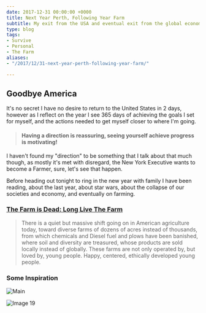 ```yaml
---
date: 2017-12-31 00:00:00 +0000
title: Next Year Perth, Following Year Farm
subtitle: My exit from the USA and eventual exit from the global economy.
type: blog
tags:
- Survive
- Personal
- The Farm
aliases:
- "/2017/12/31-next-year-perth-following-year-farm/"

---
```

## Goodbye America

It's no secret I have no desire to return to the United States in 2 days, however as I reflect on the year I see 365 days of achieving the goals I set for myself, and the actions needed to get myself closer to where I'm going.

> #### Having a direction is reassuring, seeing yourself achieve progress is motivating!

I haven't found my "direction" to be something that I talk about that much though, as mostly it's met with disregard, the New York Executive wants to become a Farmer, sure, let's see that happen.

Before heading out tonight to ring in the new year with family I have been reading, about the last year, about star wars, about the collapse of our societies and economy, and eventually on farming.

### [The Farm is Dead: Long Live The Farm](http://www.dailyimpact.net/2017/12/29/the-farm-is-dead-long-live-the-farm/)

> There is a quiet but massive shift going on in American agriculture today, toward diverse farms of dozens of acres instead of thousands, from which chemicals and Diesel fuel and plows have been banished, where soil and diversity are treasured, whose products are sold locally instead of globally. These farms are not only operated by, but loved by, young people. Happy, centered, ethically developed young people.

### Some Inspiration

![Main](/images/2017/12/realestate-125182358-main.jpg)

![Image 19](/images/2017/12/realestate-125182358-image19.jpg)
